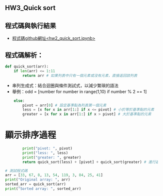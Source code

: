 ## HW3_Quick sort


## 程式碼與執行結果
* [程式碼github網址<hw2_quick_sort.ipynb>](https://github.com/max1nehour/HW2_hash_practice/blob/main/HW2_hash_practice.ipynb)

## 程式碼解析：

```py
def quick_sort(arr):
    if len(arr) <= 1:11
        return arr # 如果列表中只有一個元素或沒有元素，直接返回該列表
```
* 串列生成式：結合迴圈與條件測試式，以減少繁瑣的語法
* 舉例：odd = [number for number in range(1,10) if number % 2 == 1]
```py
    else:
        pivot = arr[0] # 設定基準點為列表第一個元素
        less = [x for x in arr[1:] if x <= pivot] # 小於等於基準點的元素
        greater = [x for x in arr[1:] if x > pivot] # 大於基準點的元素
```    

# 顯示排序過程
```py
        print("pivot: ", pivot)
        print("less: ", less)
        print("greater: ", greater)
        return quick_sort(less) + [pivot] + quick_sort(greater) # 進行遞迴排序，直到所有元素都排序完成
``` 
```py
# 測試程式碼
arr = [33, 67, 8, 13, 54, 119, 3, 84, 25, 41]
print("Original array: ", arr)
sorted_arr = quick_sort(arr)
print("Sorted array: ", sorted_arr)
```

